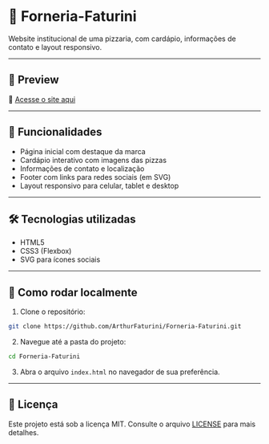 # 🍕 Forneria-Faturini

Website institucional de uma pizzaria, com cardápio, informações de contato e layout responsivo.

---

## 📸 Preview

🔗 [Acesse o site aqui](https://arthurfaturini.github.io/Forneria-Faturini/)

---

## 🧩 Funcionalidades

- Página inicial com destaque da marca
- Cardápio interativo com imagens das pizzas
- Informações de contato e localização
- Footer com links para redes sociais (em SVG)
- Layout responsivo para celular, tablet e desktop

--- 

## 🛠️ Tecnologias utilizadas
- HTML5
- CSS3 (Flexbox)
- SVG para ícones sociais

---

## 🚀 Como rodar localmente

1. Clone o repositório:
```bash
git clone https://github.com/ArthurFaturini/Forneria-Faturini.git
```

2. Navegue até a pasta do projeto:
```bash
cd Forneria-Faturini
```

3. Abra o arquivo `index.html` no navegador de sua preferência.

---

## 📝 Licença
Este projeto está sob a licença MIT. Consulte o arquivo [LICENSE](./LICENSE) para mais detalhes.